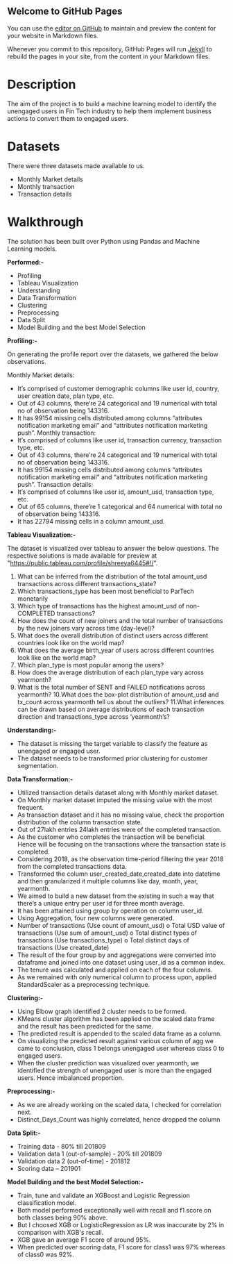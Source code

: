 ## Welcome to GitHub Pages

You can use the [editor on GitHub](https://github.com/ShreeyaJaiswal/Unengaged-users/edit/gh-pages/index.md) to maintain and preview the content for your website in Markdown files.

Whenever you commit to this repository, GitHub Pages will run [Jekyll](https://jekyllrb.com/) to rebuild the pages in your site, from the content in your Markdown files.

# Description

The aim of the project is to build a machine learning model to identify the unengaged users in Fin Tech industry to help them implement business actions to convert them to engaged users.

# Datasets

There were three datasets made available to us.
- Monthly Market details
- Monthly transaction
- Transaction details

# Walkthrough 

The solution has been built over Python using Pandas and Machine Learning models.

<b>Performed:-</b>
- Profiling
- Tableau Visualization
- Understanding
- Data Transformation
- Clustering
- Preprocessing
- Data Split
- Model Building and the best Model Selection


<b>Profiling:-</b>

On generating the profile report over the datasets, we gathered the below observations.

Monthly Market details: 
- It’s comprised of customer demographic columns like user id, country, user creation date, plan type, etc.
- Out of 43 columns, there’re 24 categorical and 19 numerical with total no of observation being 143316.
- It has 99154 missing cells distributed among columns “attributes notification marketing email” and “attributes notification marketing push”.
Monthly transaction:
- It’s comprised of columns like user id, transaction currency, transaction type, etc.
- Out of 43 columns, there’re 24 categorical and 19 numerical with total no of observation being 143316.
- It has 99154 missing cells distributed among columns “attributes notification marketing email” and “attributes notification marketing push”.
Transaction details:
- It’s comprised of columns like user id, amount_usd, transaction type, etc.
- Out of 65 columns, there’re 1 categorical and 64 numerical with total no of observation being 143316.
- It has 22794 missing cells in a column amount_usd.


<b>Tableau Visualization:-</b>

The dataset is visualized over tableau to answer the below questions. The respective solutions is made available for preview at "https://public.tableau.com/profile/shreeya6445#!/".

1. What can be inferred from the distribution of the total amount_usd transactions across different transactions_state? 
2. Which transactions_type has been most beneficial to ParTech monetarily
3. Which type of transactions has the highest amount_usd of non-COMPLETED transactions? 
4. How does the count of new joiners and the total number of transactions by the new joiners vary across time (day-level)? 
5. What does the overall distribution of distinct users across different countries look like on the world map? 
6. What does the average birth_year of users across different countries look like on the world map?
7. Which plan_type is most popular among the users? 
8. How does the average distribution of each plan_type vary across yearmonth?
9. What is the total number of SENT and FAILED notifications across yearmonth? 
10.What does the box-plot distribution of amount_usd and tx_count across yearmonth tell us about the outliers? 
11.What inferences can be drawn based on average distributions of each transaction direction and transactions_type across ‘yearmonth’s?


<b>Understanding:-</b>
- The dataset is missing the target variable to classify the feature as unengaged or engaged user.
- The dataset needs to be transformed prior clustering for customer segmentation.

<b>Data Transformation:-</b>
- Utilized transaction details dataset along with Monthly market dataset.
- On Monthly market dataset imputed the missing value with the most frequent.
- As transaction  dataset and it has no missing value, check the proportion distribution of the column transaction state.
- Out of 27lakh entries 24lakh entries were of the completed transaction.
- As the customer who completes the transaction will be beneficial. Hence will be focusing on the transactions where the transaction state is completed.
- Considering 2018, as the observation time-period filtering the year 2018 from the completed transactions data.
- Transformed the column user_created_date,created_date  into datetime and then granularized it multiple columns like day, month, year, yearmonth.
- We aimed to build a new dataset from the existing in such a way that there’s a unique entry per user id for three month average.
- It has been attained using group by operation on column user_id.
- Using Aggregation, four new columns were generated.
- Number of transactions (Use count of amount_usd)
o	Total USD value of transactions (Use sum of amount_usd)
o	Total distinct types of transactions (Use transactions_type)
o	Total distinct days of transactions (Use created_date)
- The result of the four group by and aggregations were converted into dataframe and joined into one dataset using user_id as a common index.
- The tenure was calculated and applied on each of the four columns.
- As we remained with only numerical column to process upon, applied StandardScaler as a preprocessing technique.


<b>Clustering:-</b>
- Using Elbow graph identified 2 cluster needs to be formed.
- KMeans cluster algorithm has been applied on the scaled data frame and the result has been predicted for the same.
- The predicted result is appended to the scaled data frame as a column.
- On visualizing the predicted result against various column of agg we came to conclusion, class 1 belongs unengaged user whereas class 0 to engaged users.
- When the cluster prediction was visualized over yearmonth, we identified the strength of unengaged user is more than the engaged users. Hence imbalanced proportion.

<b>Preprocessing:-</b>
- As we are already working on the scaled data, I checked for correlation next.
- Distinct_Days_Count was highly correlated, hence dropped the column

<b>Data Split:-</b>
- Training data - 80% till 201809
- Validation data 1 (out-of-sample) - 20% till 201809 
- Validation data 2 (out-of-time) - 201812 
- Scoring data – 201901

<b>Model Building and the best Model Selection:-</b>
-  Train, tune and validate an XGBoost and Logistic Regression classification model.
-  Both model performed exceptionally well with recall and f1 score on both classes being 90% above.
-  But I choosed XGB or LogisticRegression  as LR was inaccurate by 2% in comparison with XGB's recall.
-  XGB gave an average F1 score of around 95%.
-  When predicted over scoring data, F1 score for class1 was 97% whereas of class0 was 92%.

